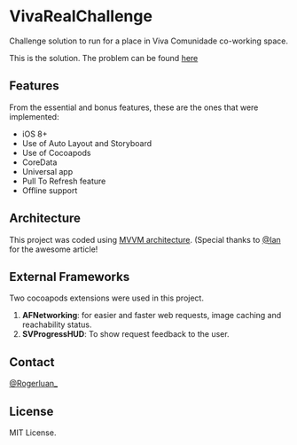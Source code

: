 # VivaRealChallenge
Challenge solution to run for a place in Viva Comunidade co-working space.

This is the solution. The problem can be found [here](https://github.com/VivaReal/join_us-ios)

## Features

From the essential and bonus features, these are the ones that were implemented:

- iOS 8+
- Use of Auto Layout and Storyboard
- Use of Cocoapods
- CoreData
- Universal app
- Pull To Refresh feature
- Offline support


## Architecture

This project was coded using [MVVM architecture](https://blog.ios-developers.io/dont-let-your-uiviewcontroller-think-for-itself/). (Special thanks to [@Ian](https://twitter.com/IanKay) for the awesome article!

## External Frameworks

Two cocoapods extensions were used in this project.

1. **AFNetworking**: for easier and faster web requests, image caching and reachability status.
2. **SVProgressHUD**: To show request feedback to the user.

## Contact

[@Rogerluan\_](https://twitter.com/rogerluan_)

## License

MIT License.